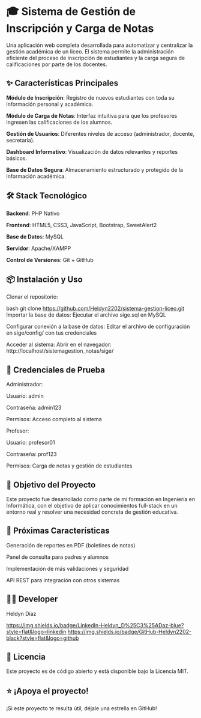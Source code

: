 # 🎓 Sistema de Gestión de Inscripción y Carga de Notas
Una aplicación web completa desarrollada para automatizar y centralizar la gestión académica de un liceo. El sistema permite la administración eficiente del proceso de inscripción de estudiantes y la carga segura de calificaciones por parte de los docentes.

## ✨ Características Principales
**Módulo de Inscripción**: Registro de nuevos estudiantes con toda su información personal y académica.

**Módulo de Carga de Notas**: Interfaz intuitiva para que los profesores ingresen las calificaciones de los alumnos.

**Gestión de Usuarios**: Diferentes niveles de acceso (administrador, docente, secretaría).

**Dashboard Informativo**: Visualización de datos relevantes y reportes básicos.

**Base de Datos Segura**: Almacenamiento estructurado y protegido de la información académica.

## 🛠️ Stack Tecnológico
**Backend**: PHP Nativo

**Frontend**: HTML5, CSS3, JavaScript, Bootstrap, SweetAlert2

**Base de Dato**s: MySQL

**Servidor**: Apache/XAMPP

**Control de Versiones**: Git + GitHub

## 📦 Instalación y Uso
Clonar el repositorio:

bash
git clone https://github.com/Heldyn2202/sistema-gestion-liceo.git
Importar la base de datos:
Ejecutar el archivo sige.sql en MySQL

Configurar conexión a la base de datos:
Editar el archivo de configuración en sige/config/ con tus credenciales

Acceder al sistema:
Abrir en el navegador: http://localhost/sistemagestion_notas/sige/

## 👤 Credenciales de Prueba
Administrador:

Usuario: admin

Contraseña: admin123

Permisos: Acceso completo al sistema

Profesor:

Usuario: profesor01

Contraseña: prof123

Permisos: Carga de notas y gestión de estudiantes

## 🎯 Objetivo del Proyecto
Este proyecto fue desarrollado como parte de mi formación en Ingeniería en Informática, con el objetivo de aplicar conocimientos full-stack en un entorno real y resolver una necesidad concreta de gestión educativa.

## 🔮 Próximas Características
Generación de reportes en PDF (boletines de notas)

Panel de consulta para padres y alumnos

Implementación de más validaciones y seguridad

API REST para integración con otros sistemas

## 👨‍💻 Developer
Heldyn Díaz

https://img.shields.io/badge/LinkedIn-Heldyn_D%25C3%25ADaz-blue?style=flat&logo=linkedin
https://img.shields.io/badge/GitHub-Heldyn2202-black?style=flat&logo=github

## 📄 Licencia
Este proyecto es de código abierto y está disponible bajo la Licencia MIT.

## ⭐ ¡Apoya el proyecto!
¡Si este proyecto te resulta útil, déjale una estrella en GitHub!
